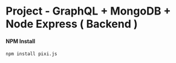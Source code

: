 Project - GraphQL + MongoDB + Node Express ( Backend )
========

#### NPM Install

```sh
npm install pixi.js
```


